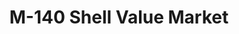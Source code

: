 ---
title: "M-140 Shell Value Market"
url: /south-haven/m-140-shell-value-market/
shop: convenience
---